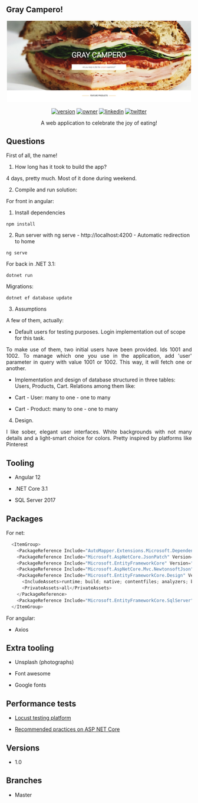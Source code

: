 ## Gray Campero!

<p align="center">
  <img src="https://github.com/ivanmirandastavenuiter/gray-campero-app/blob/main/gc.png" width=500 alt="GC Landing Page" />
</p>

<p align="center">  
  <a href="" target="_blank"><img alt="version" src="https://img.shields.io/badge/version-1.0-brightgreen.svg?style=flat" /></a>
  <a href="" target="_blank"><img alt="owner" src="https://img.shields.io/badge/owner-MKNA--dev-127ab5.svg?style=flat" /></a>
  <a href="https://www.linkedin.com/in/iv%C3%A1n-miranda-stavenuiter-b40412b7/" target="_blank"><img alt="linkedin" src="https://img.shields.io/badge/social-LinkedIn-106494.svg?style=flat" /></a>
  <a href="https://twitter.com/im_stavenuiter" target="_blank"><img alt="twitter" src="https://img.shields.io/twitter/follow/im_stavenuiter.svg?style=social&label=Follow" /></a>
</p>

<p align="center">A web application to celebrate the joy of eating!</p>

## Questions

<p align="justify">First of all, the name!</p>

1. How long has it took to build the app?

<p align="justify">4 days, pretty much. Most of it done during weekend.</p>

2. Compile and run solution:

<p>For front in angular: </p>

1. Install dependencies

```console
npm install
```

2. Run server with ng serve - http://localhost:4200 - Automatic redirection to home

```console
ng serve
```

<p>For back in .NET 3.1: </p>

```console
dotnet run
```

<p>Migrations: </p>

```console
dotnet ef database update
```

3. Assumptions

<p align="justify">A few of them, actually:</p>

* <p>Default users for testing purposes. Login implementation out of scope for this task.</p>

<p align="justify">To make use of them, two initial users have been provided. Ids 1001 and 1002. To manage which one you use in the application, add 'user' parameter in query with value 1001 or 1002. This way, it will fetch one or another.</b></p>

* <p>Implementation and design of database structured in three tables: Users, Products, Cart. Relations among them like:</p>

* Cart - User: many to one - one to many
* Cart - Product: many to one - one to many

4. Design.

<p align="justify">I like sober, elegant user interfaces. White backgrounds with not many details and a light-smart choice for colors. Pretty inspired by platforms like Pinterest</p>

## Tooling

* <p>Angular 12</p>
* <p>.NET Core 3.1</p>
* <p>SQL Server 2017</p>

## Packages

<p>For net:</p>

```csharp
  <ItemGroup>
    <PackageReference Include="AutoMapper.Extensions.Microsoft.DependencyInjection" Version="8.1.1" />
    <PackageReference Include="Microsoft.AspNetCore.JsonPatch" Version="5.0.11" />
    <PackageReference Include="Microsoft.EntityFrameworkCore" Version="5.0.11" />
    <PackageReference Include="Microsoft.AspNetCore.Mvc.NewtonsoftJson" Version="3.1.20" />
    <PackageReference Include="Microsoft.EntityFrameworkCore.Design" Version="5.0.11">
      <IncludeAssets>runtime; build; native; contentfiles; analyzers; buildtransitive</IncludeAssets>
      <PrivateAssets>all</PrivateAssets>
    </PackageReference>
    <PackageReference Include="Microsoft.EntityFrameworkCore.SqlServer" Version="5.0.11" />
  </ItemGroup>
```

<p>For angular:</p>

* <p>Axios</p>

## Extra tooling

* <p>Unsplash (photographs)</p>
* <p>Font awesome</p>
* <p>Google fonts</p>

## Performance tests

* <p><a href="https://locust.io/">Locust testing platform</a></p>
* <p><a href="https://docs.microsoft.com/es-es/aspnet/core/performance/performance-best-practices?view=aspnetcore-5.0">Recommended practices on ASP NET Core</a></p>

## Versions

* <p>1.0</p>

## Branches 

* <p>Master</p>
